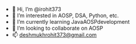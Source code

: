 - 👋 Hi, I’m @irohit373
- 👀 I’m interested in AOSP, DSA, Python, etc.
- 🌱 I’m currently learning JavaAOSPdevelopment
- 💞️ I’m looking to collaborate on AOSP
- 📫 deshmukhrohit373@gmail.com

<!---
irohit373/irohit373 is a ✨ special ✨ repository because its `README.md` (this file) appears on your GitHub profile.
You can click the Preview link to take a look at your changes.
--->

